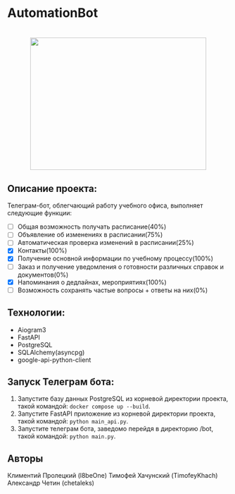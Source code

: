 # AutomationBot
<h1 align="center"><img src="https://tophallclub.ru/wp-content/uploads/d/5/0/d50bc3352ffaa7e92f952871e50c592e.gif" height="300" width="400"/></h1>

## Описание проекта:

Телеграм-бот, облегчающий работу учебного офиса, выполняет следующие функции: 
- [ ] Общая возможность получать расписание(40%)
- [ ] Объявление об изменениях в расписании(75%)
- [ ] Автоматическая проверка изменений в расписании(25%)
- [x] Контакты(100%)
- [x] Получение основной информации по учебному процессу(100%)
- [ ] Заказ и получение уведомления о готовности различных справок и документов(0%)
- [x] Напоминания о дедлайнах, мероприятиях(100%)
- [ ] Возможность сохранять частые вопросы + ответы на них(0%)

## Технологии:

* Aiogram3
* FastAPI
* PostgreSQL
* SQLAlchemy(asyncpg)
* google-api-python-client

## Запуск Телеграм бота:

1. Запустите базу данных PostgreSQL из корневой директории проекта, такой командой: `docker compose up --build`.
2. Запустите FastAPI приложение из корневой директории проекта, такой командой: `python main_api.py`.
3. Запустите телеграм бота, заведомо перейдя в директорию /bot, такой командой: `python main.py`.

## Авторы
Климентий Пролецкий (l8beOne)
Тимофей Хачунский (TimofeyKhach)
Александр Четин (chetaleks)